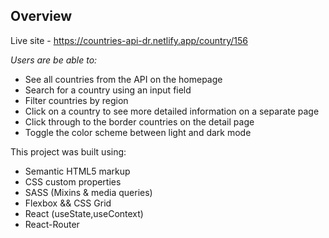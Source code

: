 ## Overview
Live site - https://countries-api-dr.netlify.app/country/156

*Users are be able to:*

  - See all countries from the API on the homepage
  - Search for a country using an input field
  - Filter countries by region
  - Click on a country to see more detailed information on a separate page
  - Click through to the border countries on the detail page
  - Toggle the color scheme between light and dark mode
  
 This project was built using:
 - Semantic HTML5 markup
 - CSS custom properties
 - SASS (Mixins & media queries)
 - Flexbox && CSS Grid
 - React (useState,useContext)
 - React-Router
 

 